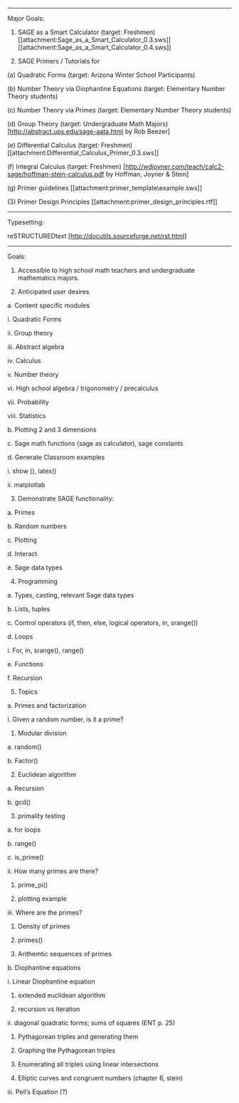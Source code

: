 ------------
Major Goals:

1. SAGE as a Smart Calculator (target: Freshmen)
[[attachment:Sage_as_a_Smart_Calculator_0.3.sws]]
[[attachment:Sage_as_a_Smart_Calculator_0.4.sws]]

2. SAGE Primers / Tutorials for

(a) Quadratic Forms (target: Arizona Winter School Participants)

(b) Number Theory via Diophantine Equations (target: Elementary Number Theory students)

(c) Number Theory via Primes (target: Elementary Number Theory students)

(d) Group Theory (target: Undergraduate Math Majors) [http://abstract.ups.edu/sage-aata.html by Rob Beezer]

(e) Differential Calculus (target: Freshmen)
[[attachment:Differential_Calculus_Primer_0.3.sws]]

(f) Integral Calculus (target: Freshmen) [http://wdjoyner.com/teach/calc2-sage/hoffman-stein-calculus.pdf by Hoffman, Joyner & Stein]

(g) Primer guidelines [[attachment:primer_template\example.sws]]

(3) Primer Design Principles [[attachment:primer_design_principles.rtf]]


------------
Typesetting:


reSTRUCTUREDtext [http://docutils.sourceforge.net/rst.html]




-------------

Goals:

1)	Accessible to high school math teachers and undergraduate mathematics majors.

2)	Anticipated user desires

a.	Content specific modules

i.	Quadratic Forms

ii.	Group theory

iii.	Abstract algebra

iv.	Calculus

v.	Number theory

vi.	High school algebra / trigonometry / precalculus

vii.	Probability

viii.	Statistics

b.	Plotting 2 and 3 dimensions

c.	Sage math functions (sage as calculator), sage constants

d.	Generate Classroom examples

i.	show (), latex()

ii.	matplotlab

3)	Demonstrate SAGE functionality:

a.	Primes

b.	Random numbers

c.	Plotting

d.	Interact

e.	Sage data types

4)	Programming

a.	Types, casting, relevant Sage data types

b.	Lists, tuples

c.	Control operators (if, then, else, logical operators, in, srange())

d.	Loops

i.	For, in, srange(), range()

e.	Functions

f.	Recursion

5)	Topics

a.	Primes and factorization

i.	Given a random number, is it a prime?

1.	Modular division

a.	random()

b.	Factor()

2.	Euclidean algorithm

a.	Recursion

b.	gcd()

3.	primality testing

a.	for loops

b.	range()

c.	is_prime()

ii.	How many primes are there?

1.	prime_pi()

2.	plotting example

iii.	Where are the primes?

1.	Density of primes

2.	primes()

3.	Arithemtic sequences of primes

b.	Diophantine equations

i.	Linear Diophantine equation 

1.	extended euclidean algorithm

2.	recursion vs iteration

ii.	diagonal quadratic forms; sums of squares (ENT p. 25)

1.	Pythagorean triples and generating them

2.	Graphing the Pythagorean triples

3.	Enumerating all triples using linear intersections

4.	Elliptic curves and congruent numbers (chapter 6, stein)

iii.	Pell’s Equation (?)
